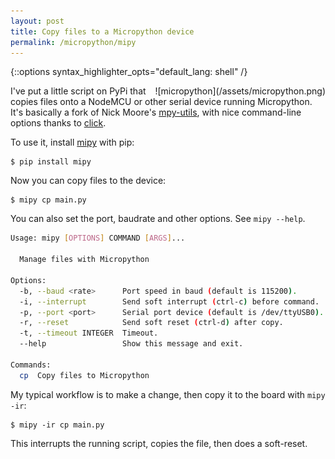 ```yaml
---
layout: post
title: Copy files to a Micropython device
permalink: /micropython/mipy
---
```

{::options syntax_highlighter_opts="default_lang: shell" /}

<div style="float: right" markdown="1">
![micropython](/assets/micropython.png)
</div>

I've put a little script on PyPi that copies files onto a NodeMCU or other
serial device running Micropython. It's basically a fork of Nick Moore's
[mpy-utils](https://github.com/nickzoic/mpy-utils), with nice command-line
options thanks to [click](https://github.com/pallets/click).

To use it, install [mipy](https://github.com/bcb/mipy) with pip:

    $ pip install mipy

Now you can copy files to the device:

    $ mipy cp main.py

You can also set the port, baudrate and other options. See `mipy --help`.

```sh
Usage: mipy [OPTIONS] COMMAND [ARGS]...

  Manage files with Micropython

Options:
  -b, --baud <rate>      Port speed in baud (default is 115200).
  -i, --interrupt        Send soft interrupt (ctrl-c) before command.
  -p, --port <port>      Serial port device (default is /dev/ttyUSB0).
  -r, --reset            Send soft reset (ctrl-d) after copy.
  -t, --timeout INTEGER  Timeout.
  --help                 Show this message and exit.

Commands:
  cp  Copy files to Micropython
```

My typical workflow is to make a change, then copy it to the board with `mipy
-ir`:

    $ mipy -ir cp main.py

This interrupts the running script, copies the file, then does a soft-reset.
